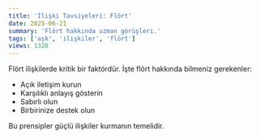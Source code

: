 ```yaml
---
title: 'İlişki Tavsiyeleri: Flört'
date: 2025-06-21
summary: 'Flört hakkında uzman görüşleri.'
tags: ['aşk', 'ilişkiler', 'flört']
views: 1328
---
```


Flört ilişkilerde kritik bir faktördür. İşte flört hakkında bilmeniz gerekenler:

- Açık iletişim kurun
- Karşılıklı anlayış gösterin
- Sabırlı olun
- Birbirinize destek olun

Bu prensipler güçlü ilişkiler kurmanın temelidir.